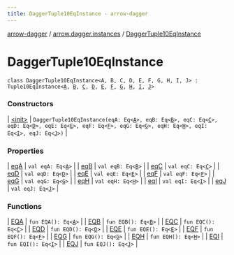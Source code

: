 ```yaml
---
title: DaggerTuple10EqInstance - arrow-dagger
---
```


[arrow-dagger](../../index.html) / [arrow.dagger.instances](../index.html) / [DaggerTuple10EqInstance](./index.html)

# DaggerTuple10EqInstance

`class DaggerTuple10EqInstance<A, B, C, D, E, F, G, H, I, J> : Tuple10EqInstance<`[`A`](index.html#A)`, `[`B`](index.html#B)`, `[`C`](index.html#C)`, `[`D`](index.html#D)`, `[`E`](index.html#E)`, `[`F`](index.html#F)`, `[`G`](index.html#G)`, `[`H`](index.html#H)`, `[`I`](index.html#I)`, `[`J`](index.html#J)`>`

### Constructors

| [&lt;init&gt;](-init-.html) | `DaggerTuple10EqInstance(eqA: Eq<`[`A`](index.html#A)`>, eqB: Eq<`[`B`](index.html#B)`>, eqC: Eq<`[`C`](index.html#C)`>, eqD: Eq<`[`D`](index.html#D)`>, eqE: Eq<`[`E`](index.html#E)`>, eqF: Eq<`[`F`](index.html#F)`>, eqG: Eq<`[`G`](index.html#G)`>, eqH: Eq<`[`H`](index.html#H)`>, eqI: Eq<`[`I`](index.html#I)`>, eqJ: Eq<`[`J`](index.html#J)`>)` |

### Properties

| [eqA](eq-a.html) | `val eqA: Eq<`[`A`](index.html#A)`>` |
| [eqB](eq-b.html) | `val eqB: Eq<`[`B`](index.html#B)`>` |
| [eqC](eq-c.html) | `val eqC: Eq<`[`C`](index.html#C)`>` |
| [eqD](eq-d.html) | `val eqD: Eq<`[`D`](index.html#D)`>` |
| [eqE](eq-e.html) | `val eqE: Eq<`[`E`](index.html#E)`>` |
| [eqF](eq-f.html) | `val eqF: Eq<`[`F`](index.html#F)`>` |
| [eqG](eq-g.html) | `val eqG: Eq<`[`G`](index.html#G)`>` |
| [eqH](eq-h.html) | `val eqH: Eq<`[`H`](index.html#H)`>` |
| [eqI](eq-i.html) | `val eqI: Eq<`[`I`](index.html#I)`>` |
| [eqJ](eq-j.html) | `val eqJ: Eq<`[`J`](index.html#J)`>` |

### Functions

| [EQA](-e-q-a.html) | `fun EQA(): Eq<`[`A`](index.html#A)`>` |
| [EQB](-e-q-b.html) | `fun EQB(): Eq<`[`B`](index.html#B)`>` |
| [EQC](-e-q-c.html) | `fun EQC(): Eq<`[`C`](index.html#C)`>` |
| [EQD](-e-q-d.html) | `fun EQD(): Eq<`[`D`](index.html#D)`>` |
| [EQE](-e-q-e.html) | `fun EQE(): Eq<`[`E`](index.html#E)`>` |
| [EQF](-e-q-f.html) | `fun EQF(): Eq<`[`F`](index.html#F)`>` |
| [EQG](-e-q-g.html) | `fun EQG(): Eq<`[`G`](index.html#G)`>` |
| [EQH](-e-q-h.html) | `fun EQH(): Eq<`[`H`](index.html#H)`>` |
| [EQI](-e-q-i.html) | `fun EQI(): Eq<`[`I`](index.html#I)`>` |
| [EQJ](-e-q-j.html) | `fun EQJ(): Eq<`[`J`](index.html#J)`>` |

